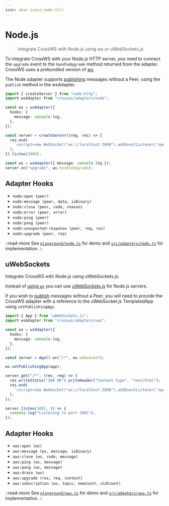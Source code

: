 ```yaml
---
icon: akar-icons:node-fill
---
```


# Node.js

> Integrate CrossWS with Node.js using ws or uWebSockets.js

To integrate CrossWS with your Node.js HTTP server, you need to connect the `upgrade` event to the `handleUpgrade` method returned from the adapter. CrossWS uses a prebundled version of [ws](https://github.com/websockets/ws).

The Node adapter supports [publishing](/guide/pubsub) messages without a Peer, using the `publish` method in the wsAdapter.

```ts
import { createServer } from "node:http";
import wsAdapter from "crossws/adapters/node";

const ws = wsAdapter({
  hooks: {
    message: console.log,
  },
});

const server = createServer((req, res) => {
  res.end(
    `<script>new WebSocket("ws://localhost:3000").addEventListener('open', (e) => e.target.send("Hello from client!"));</script>`,
  );
}).listen(3000);

const ws = wsAdapter({ message: console.log });
server.on("upgrade", ws.handleUpgrade);
```

## Adapter Hooks

- `node:open (peer)`
- `node:message (peer, data, isBinary)`
- `node:close (peer, code, reason)`
- `node:error (peer, error)`
- `node:ping (peer)`
- `node:pong (peer)`
- `node:unexpected-response (peer, req, res)`
- `node:upgrade (peer, req)`

::read-more
See [`playground/node.ts`](https://github.com/unjs/crossws/tree/main/playground/node.ts) for demo and [`src/adapters/node.ts`](https://github.com/unjs/crossws/tree/main/src/adapters/node.ts) for implementation.
::

## uWebSockets

Integrate CrossWS with Node.js using uWebSockets.js.

Instead of [using `ws`](/adapters/node-ws) you can use [uWebSockets.js](https://github.com/uNetworking/uWebSockets.js) for Node.js servers.

If you wish to [publish](/guide/pubsub) messages without a Peer, you will need to provide the CrossWS adapter with a reference to the uWebSocket.js TemplatedApp using `setPublishingApp`.

```ts
import { App } from "uWebSockets.js";
import wsAdapter from "crossws/adapters/uws";

const ws = wsAdapter({
  hooks: {
    message: console.log,
  },
});

const server = App().ws("/*", ws.websocket);

ws.setPublishingApp(app);

server.get("/*", (res, req) => {
  res.writeStatus("200 OK").writeHeader("Content-Type", "text/html");
  res.end(
    `<script>new WebSocket("ws://localhost:3000").addEventListener('open', (e) => e.target.send("Hello from client!"));</script>`,
  );
});

server.listen(3001, () => {
  console.log("Listening to port 3001");
});
```

## Adapter Hooks

- `uws:open (ws)`
- `uws:message (ws, message, isBinary)`
- `uws:close (ws, code, message)`
- `uws:ping (ws, message)`
- `uws:pong (ws, message)`
- `uws:drain (ws)`
- `uws:upgrade (res, req, context)`
- `uws:subscription (ws, topic, newCount, oldCount)`

::read-more
See [`playground/uws.ts`](https://github.com/unjs/crossws/tree/main/playground/uws.ts) for demo and [`src/adapters/uws.ts`](https://github.com/unjs/crossws/tree/main/src/adapters/uws.ts) for implementation.
::
